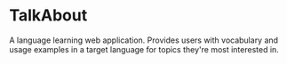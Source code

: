 # TalkAbout
A language learning web application. Provides users with vocabulary and usage examples in a target language for topics they're most interested in.
